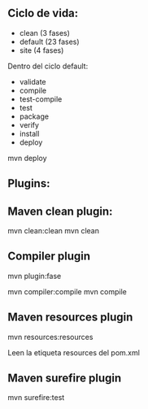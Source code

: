 


## Ciclo de vida: 

* clean (3 fases)
* default (23 fases)
* site (4 fases)


Dentro del ciclo default:

* validate
* compile
* test-compile
* test
* package
* verify
* install
* deploy

mvn deploy 

## Plugins:

## Maven clean plugin:

mvn clean:clean
mvn clean

## Compiler plugin

mvn plugin:fase

mvn compiler:compile
mvn compile

## Maven resources plugin 

mvn resources:resources

Leen la etiqueta resources del pom.xml

## Maven surefire plugin

mvn surefire:test
